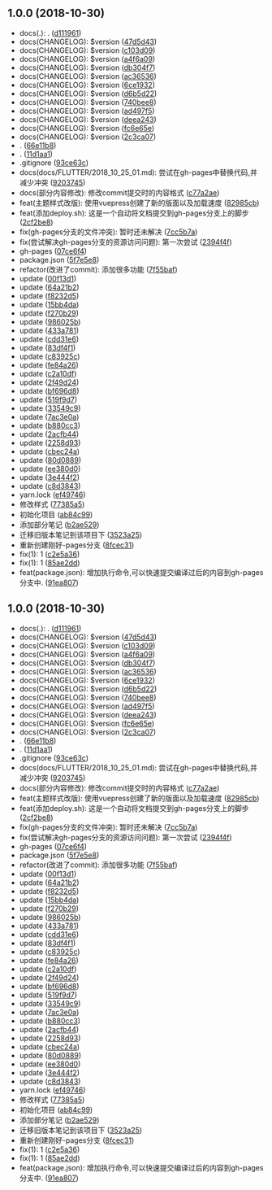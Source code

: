 ## 1.0.0 (2018-10-30)

* docs(.): . ([d111961](https://github.com/Johnhong9527/myBlogs/commit/d111961))
* docs(CHANGELOG): $version ([47d5d43](https://github.com/Johnhong9527/myBlogs/commit/47d5d43))
* docs(CHANGELOG): $version ([c103d09](https://github.com/Johnhong9527/myBlogs/commit/c103d09))
* docs(CHANGELOG): $version ([a4f6a09](https://github.com/Johnhong9527/myBlogs/commit/a4f6a09))
* docs(CHANGELOG): $version ([db304f7](https://github.com/Johnhong9527/myBlogs/commit/db304f7))
* docs(CHANGELOG): $version ([ac36536](https://github.com/Johnhong9527/myBlogs/commit/ac36536))
* docs(CHANGELOG): $version ([6ce1932](https://github.com/Johnhong9527/myBlogs/commit/6ce1932))
* docs(CHANGELOG): $version ([d6b5d22](https://github.com/Johnhong9527/myBlogs/commit/d6b5d22))
* docs(CHANGELOG): $version ([740bee8](https://github.com/Johnhong9527/myBlogs/commit/740bee8))
* docs(CHANGELOG): $version ([ad497f5](https://github.com/Johnhong9527/myBlogs/commit/ad497f5))
* docs(CHANGELOG): $version ([deea243](https://github.com/Johnhong9527/myBlogs/commit/deea243))
* docs(CHANGELOG): $version ([fc6e65e](https://github.com/Johnhong9527/myBlogs/commit/fc6e65e))
* docs(CHANGELOG): $version ([2c3ca07](https://github.com/Johnhong9527/myBlogs/commit/2c3ca07))
* . ([66e11b8](https://github.com/Johnhong9527/myBlogs/commit/66e11b8))
* . ([11d1aa1](https://github.com/Johnhong9527/myBlogs/commit/11d1aa1))
* .gitignore ([93ce63c](https://github.com/Johnhong9527/myBlogs/commit/93ce63c))
* docs(docs/FLUTTER/2018_10_25_01.md): 尝试在gh-pages中替换代码,并减少冲突 ([9203745](https://github.com/Johnhong9527/myBlogs/commit/9203745))
* docs(部分内容修改): 修改commit提交时的内容格式 ([c77a2ae](https://github.com/Johnhong9527/myBlogs/commit/c77a2ae))
* feat(主题样式改版): 使用vuepress创建了新的版面以及加载速度 ([82985cb](https://github.com/Johnhong9527/myBlogs/commit/82985cb))
* feat(添加deploy.sh): 这是一个自动将文档提交到gh-pages分支上的脚步 ([2cf2be8](https://github.com/Johnhong9527/myBlogs/commit/2cf2be8))
* fix(gh-pages分支的文件冲突): 暂时还未解决 ([7cc5b7a](https://github.com/Johnhong9527/myBlogs/commit/7cc5b7a))
* fix(尝试解决gh-pages分支的资源访问问题): 第一次尝试 ([2394f4f](https://github.com/Johnhong9527/myBlogs/commit/2394f4f))
* gh-pages ([07ce6f4](https://github.com/Johnhong9527/myBlogs/commit/07ce6f4))
* package.json ([5f7e5e8](https://github.com/Johnhong9527/myBlogs/commit/5f7e5e8))
* refactor(改进了commit): 添加很多功能 ([7f55baf](https://github.com/Johnhong9527/myBlogs/commit/7f55baf))
* update ([00f13d1](https://github.com/Johnhong9527/myBlogs/commit/00f13d1))
* update ([64a21b2](https://github.com/Johnhong9527/myBlogs/commit/64a21b2))
* update ([f8232d5](https://github.com/Johnhong9527/myBlogs/commit/f8232d5))
* update ([15bb4da](https://github.com/Johnhong9527/myBlogs/commit/15bb4da))
* update ([f270b29](https://github.com/Johnhong9527/myBlogs/commit/f270b29))
* update ([986025b](https://github.com/Johnhong9527/myBlogs/commit/986025b))
* update ([433a781](https://github.com/Johnhong9527/myBlogs/commit/433a781))
* update ([cdd31e6](https://github.com/Johnhong9527/myBlogs/commit/cdd31e6))
* update ([83df4f1](https://github.com/Johnhong9527/myBlogs/commit/83df4f1))
* update ([c83925c](https://github.com/Johnhong9527/myBlogs/commit/c83925c))
* update ([fe84a26](https://github.com/Johnhong9527/myBlogs/commit/fe84a26))
* update ([c2a10df](https://github.com/Johnhong9527/myBlogs/commit/c2a10df))
* update ([2f49d24](https://github.com/Johnhong9527/myBlogs/commit/2f49d24))
* update ([bf696d8](https://github.com/Johnhong9527/myBlogs/commit/bf696d8))
* update ([519f9d7](https://github.com/Johnhong9527/myBlogs/commit/519f9d7))
* update ([33549c9](https://github.com/Johnhong9527/myBlogs/commit/33549c9))
* update ([7ac3e0a](https://github.com/Johnhong9527/myBlogs/commit/7ac3e0a))
* update ([b880cc3](https://github.com/Johnhong9527/myBlogs/commit/b880cc3))
* update ([2acfb44](https://github.com/Johnhong9527/myBlogs/commit/2acfb44))
* update ([2258d93](https://github.com/Johnhong9527/myBlogs/commit/2258d93))
* update ([cbec24a](https://github.com/Johnhong9527/myBlogs/commit/cbec24a))
* update ([80d0889](https://github.com/Johnhong9527/myBlogs/commit/80d0889))
* update ([ee380d0](https://github.com/Johnhong9527/myBlogs/commit/ee380d0))
* update ([3e444f2](https://github.com/Johnhong9527/myBlogs/commit/3e444f2))
* update ([c8d3843](https://github.com/Johnhong9527/myBlogs/commit/c8d3843))
* yarn.lock ([ef49746](https://github.com/Johnhong9527/myBlogs/commit/ef49746))
* 修改样式 ([77385a5](https://github.com/Johnhong9527/myBlogs/commit/77385a5))
* 初始化项目 ([ab84c99](https://github.com/Johnhong9527/myBlogs/commit/ab84c99))
* 添加部分笔记 ([b2ae529](https://github.com/Johnhong9527/myBlogs/commit/b2ae529))
* 迁移旧版本笔记到该项目下 ([3523a25](https://github.com/Johnhong9527/myBlogs/commit/3523a25))
* 重新创建刚好-pages分支 ([8fcec31](https://github.com/Johnhong9527/myBlogs/commit/8fcec31))
* fix(1): 1 ([c2e5a36](https://github.com/Johnhong9527/myBlogs/commit/c2e5a36))
* fix(1): 1 ([85ae2dd](https://github.com/Johnhong9527/myBlogs/commit/85ae2dd))
* feat(package.json): 增加执行命令,可以快速提交编译过后的内容到gh-pages分支中. ([91ea807](https://github.com/Johnhong9527/myBlogs/commit/91ea807))



## 1.0.0 (2018-10-30)

* docs(.): . ([d111961](https://github.com/Johnhong9527/myBlogs/commit/d111961))
* docs(CHANGELOG): $version ([47d5d43](https://github.com/Johnhong9527/myBlogs/commit/47d5d43))
* docs(CHANGELOG): $version ([c103d09](https://github.com/Johnhong9527/myBlogs/commit/c103d09))
* docs(CHANGELOG): $version ([a4f6a09](https://github.com/Johnhong9527/myBlogs/commit/a4f6a09))
* docs(CHANGELOG): $version ([db304f7](https://github.com/Johnhong9527/myBlogs/commit/db304f7))
* docs(CHANGELOG): $version ([ac36536](https://github.com/Johnhong9527/myBlogs/commit/ac36536))
* docs(CHANGELOG): $version ([6ce1932](https://github.com/Johnhong9527/myBlogs/commit/6ce1932))
* docs(CHANGELOG): $version ([d6b5d22](https://github.com/Johnhong9527/myBlogs/commit/d6b5d22))
* docs(CHANGELOG): $version ([740bee8](https://github.com/Johnhong9527/myBlogs/commit/740bee8))
* docs(CHANGELOG): $version ([ad497f5](https://github.com/Johnhong9527/myBlogs/commit/ad497f5))
* docs(CHANGELOG): $version ([deea243](https://github.com/Johnhong9527/myBlogs/commit/deea243))
* docs(CHANGELOG): $version ([fc6e65e](https://github.com/Johnhong9527/myBlogs/commit/fc6e65e))
* docs(CHANGELOG): $version ([2c3ca07](https://github.com/Johnhong9527/myBlogs/commit/2c3ca07))
* . ([66e11b8](https://github.com/Johnhong9527/myBlogs/commit/66e11b8))
* . ([11d1aa1](https://github.com/Johnhong9527/myBlogs/commit/11d1aa1))
* .gitignore ([93ce63c](https://github.com/Johnhong9527/myBlogs/commit/93ce63c))
* docs(docs/FLUTTER/2018_10_25_01.md): 尝试在gh-pages中替换代码,并减少冲突 ([9203745](https://github.com/Johnhong9527/myBlogs/commit/9203745))
* docs(部分内容修改): 修改commit提交时的内容格式 ([c77a2ae](https://github.com/Johnhong9527/myBlogs/commit/c77a2ae))
* feat(主题样式改版): 使用vuepress创建了新的版面以及加载速度 ([82985cb](https://github.com/Johnhong9527/myBlogs/commit/82985cb))
* feat(添加deploy.sh): 这是一个自动将文档提交到gh-pages分支上的脚步 ([2cf2be8](https://github.com/Johnhong9527/myBlogs/commit/2cf2be8))
* fix(gh-pages分支的文件冲突): 暂时还未解决 ([7cc5b7a](https://github.com/Johnhong9527/myBlogs/commit/7cc5b7a))
* fix(尝试解决gh-pages分支的资源访问问题): 第一次尝试 ([2394f4f](https://github.com/Johnhong9527/myBlogs/commit/2394f4f))
* gh-pages ([07ce6f4](https://github.com/Johnhong9527/myBlogs/commit/07ce6f4))
* package.json ([5f7e5e8](https://github.com/Johnhong9527/myBlogs/commit/5f7e5e8))
* refactor(改进了commit): 添加很多功能 ([7f55baf](https://github.com/Johnhong9527/myBlogs/commit/7f55baf))
* update ([00f13d1](https://github.com/Johnhong9527/myBlogs/commit/00f13d1))
* update ([64a21b2](https://github.com/Johnhong9527/myBlogs/commit/64a21b2))
* update ([f8232d5](https://github.com/Johnhong9527/myBlogs/commit/f8232d5))
* update ([15bb4da](https://github.com/Johnhong9527/myBlogs/commit/15bb4da))
* update ([f270b29](https://github.com/Johnhong9527/myBlogs/commit/f270b29))
* update ([986025b](https://github.com/Johnhong9527/myBlogs/commit/986025b))
* update ([433a781](https://github.com/Johnhong9527/myBlogs/commit/433a781))
* update ([cdd31e6](https://github.com/Johnhong9527/myBlogs/commit/cdd31e6))
* update ([83df4f1](https://github.com/Johnhong9527/myBlogs/commit/83df4f1))
* update ([c83925c](https://github.com/Johnhong9527/myBlogs/commit/c83925c))
* update ([fe84a26](https://github.com/Johnhong9527/myBlogs/commit/fe84a26))
* update ([c2a10df](https://github.com/Johnhong9527/myBlogs/commit/c2a10df))
* update ([2f49d24](https://github.com/Johnhong9527/myBlogs/commit/2f49d24))
* update ([bf696d8](https://github.com/Johnhong9527/myBlogs/commit/bf696d8))
* update ([519f9d7](https://github.com/Johnhong9527/myBlogs/commit/519f9d7))
* update ([33549c9](https://github.com/Johnhong9527/myBlogs/commit/33549c9))
* update ([7ac3e0a](https://github.com/Johnhong9527/myBlogs/commit/7ac3e0a))
* update ([b880cc3](https://github.com/Johnhong9527/myBlogs/commit/b880cc3))
* update ([2acfb44](https://github.com/Johnhong9527/myBlogs/commit/2acfb44))
* update ([2258d93](https://github.com/Johnhong9527/myBlogs/commit/2258d93))
* update ([cbec24a](https://github.com/Johnhong9527/myBlogs/commit/cbec24a))
* update ([80d0889](https://github.com/Johnhong9527/myBlogs/commit/80d0889))
* update ([ee380d0](https://github.com/Johnhong9527/myBlogs/commit/ee380d0))
* update ([3e444f2](https://github.com/Johnhong9527/myBlogs/commit/3e444f2))
* update ([c8d3843](https://github.com/Johnhong9527/myBlogs/commit/c8d3843))
* yarn.lock ([ef49746](https://github.com/Johnhong9527/myBlogs/commit/ef49746))
* 修改样式 ([77385a5](https://github.com/Johnhong9527/myBlogs/commit/77385a5))
* 初始化项目 ([ab84c99](https://github.com/Johnhong9527/myBlogs/commit/ab84c99))
* 添加部分笔记 ([b2ae529](https://github.com/Johnhong9527/myBlogs/commit/b2ae529))
* 迁移旧版本笔记到该项目下 ([3523a25](https://github.com/Johnhong9527/myBlogs/commit/3523a25))
* 重新创建刚好-pages分支 ([8fcec31](https://github.com/Johnhong9527/myBlogs/commit/8fcec31))
* fix(1): 1 ([c2e5a36](https://github.com/Johnhong9527/myBlogs/commit/c2e5a36))
* fix(1): 1 ([85ae2dd](https://github.com/Johnhong9527/myBlogs/commit/85ae2dd))
* feat(package.json): 增加执行命令,可以快速提交编译过后的内容到gh-pages分支中. ([91ea807](https://github.com/Johnhong9527/myBlogs/commit/91ea807))



